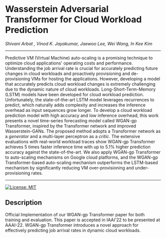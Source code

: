 # Wasserstein Adversarial Transformer for Cloud Workload Prediction
*Shivani Arbat , Vinod K. Jayakumar, Jaewoo Lee, Wei Wang, In Kee Kim*

---
Predictive VM (Virtual Machine) auto-scaling is a promising technique to optimize cloud applications' operating costs and performance. 
Understanding the job arrival rate is crucial for accurately predicting future changes in cloud workloads and proactively provisioning and de-provisioning VMs for hosting the applications. 
However, developing a model that accurately predicts cloud workload changes is extremely challenging due to the dynamic nature of cloud workloads.
Long-Short-Term-Memory (LSTM) models have been developed for cloud workload prediction. 
Unfortunately, the state-of-the-art LSTM model leverages recurrences to predict, which naturally adds complexity and increases the inference overhead as input sequences grow longer. 
To develop a cloud workload prediction model with high accuracy and low inference overhead, 
this work presents a novel time-series forecasting model called WGAN-gp Transformer, inspired by the Transformer network and improved Wasserstein-GANs. The proposed method adopts a Transformer network as a *generator* and a multi-layer perceptron as a *critic*. The extensive evaluations with real-world workload traces show WGAN-gp Transformer achieves 5 times faster inference time with up to 5.1% higher prediction accuracy against the state-of-the-art.
We also apply WGAN-gp Transformer to auto-scaling mechanisms on Google cloud platforms, and the WGAN-gp Transformer-based auto-scaling mechanism outperforms the LSTM-based mechanism by significantly reducing VM over-provisioning and under-provisioning rates.

---
[![License: MIT](https://img.shields.io/badge/License-MIT-yellow.svg)](https://opensource.org/licenses/MIT)

## Description
Official Implementation of our WGAN-gp Transformer paper for both training and evaluation. This paper is accepted in IAAI'22 to be presented at AAAI-22. WGAN-gp Transformer introduces a novel approach for effectively predicting job arrival rates in dynamic cloud workloads.
